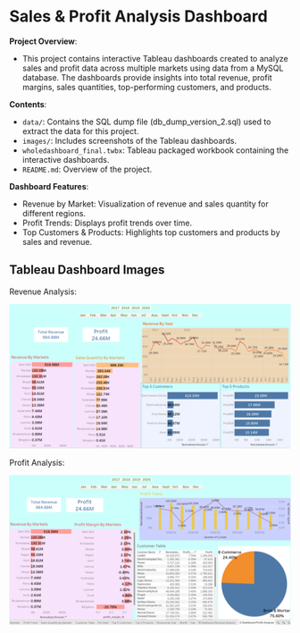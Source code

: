 # Sales & Profit Analysis Dashboard

**Project Overview**:
- This project contains interactive Tableau dashboards created to analyze sales and profit data across multiple markets using data from a MySQL database. The dashboards provide insights into total revenue, profit margins, sales quantities, top-performing customers, and products.

**Contents**:
- `data/`: Contains the SQL dump file (db_dump_version_2.sql) used to extract the data for this project.
- `images/`: Includes screenshots of the Tableau dashboards.
- `wholedashboard_final.twbx`: Tableau packaged workbook containing the interactive dashboards.
- `README.md`: Overview of the project.

**Dashboard Features**:
- Revenue by Market: Visualization of revenue and sales quantity for different regions.
- Profit Trends: Displays profit trends over time.
- Top Customers & Products: Highlights top customers and products by sales and revenue.

  
## Tableau Dashboard Images

Revenue Analysis:

![Revenue_Analysis](images/revenue_analysis.png)

Profit Analysis:

![Profit Analysis](images/profit_analysis.png)
